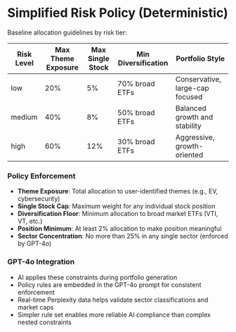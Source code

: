 # Simplified Risk Policy (Deterministic)

Baseline allocation guidelines by risk tier:

| Risk Level | Max Theme Exposure | Max Single Stock | Min Diversification | Portfolio Style |
|------------|-------------------|------------------|-------------------|-----------------|
| low        | 20%               | 5%               | 70% broad ETFs    | Conservative, large-cap focused |
| medium     | 40%               | 8%               | 50% broad ETFs    | Balanced growth and stability |
| high       | 60%               | 12%              | 30% broad ETFs    | Aggressive, growth-oriented |

### Policy Enforcement
- **Theme Exposure**: Total allocation to user-identified themes (e.g., EV, cybersecurity)
- **Single Stock Cap**: Maximum weight for any individual stock position  
- **Diversification Floor**: Minimum allocation to broad market ETFs (VTI, VT, etc.)
- **Position Minimum**: At least 2% allocation to make position meaningful
- **Sector Concentration**: No more than 25% in any single sector (enforced by GPT-4o)

### GPT-4o Integration
- AI applies these constraints during portfolio generation
- Policy rules are embedded in the GPT-4o prompt for consistent enforcement
- Real-time Perplexity data helps validate sector classifications and market caps
- Simpler rule set enables more reliable AI compliance than complex nested constraints 